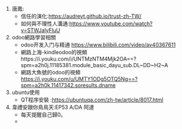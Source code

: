 1. 唐鳳:
   + 信任的演化:https://audreyt.github.io/trust-zh-TW/
   + 如何與不理性人溝通:https://www.youtube.com/watch?v=STWJalyFluU
2. odoo網路學習相關
   + odoo开发入门与精通 https://www.bilibili.com/video/av40367611
   + 網路上海-kindleodoo的視頻https://i.youku.com/i/UNTMzNTM4Mjk2OA==?spm=a2h0j.11185381.module_basic_dayu_sub.DL~DD~H2~A
   + 網路大魚號的odoo的視頻 https://i.youku.com/u/UMTY1ODg5OTQ5Ng==?spm=a2h0k.11417342.soresults.dname
3. ubuntu使用
   + QT程序安裝 :https://ubuntuqa.com/zh-tw/article/8017.html
4. 韋禮安跟你鳥鳥天:EP53 A/DA 阿達 
   + 每天提醒自己歸0。
   + 


